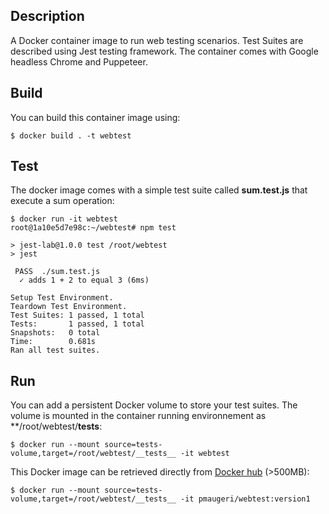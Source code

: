 
## Description

A Docker container image to run web testing scenarios. Test Suites are described using Jest testing framework. The container comes with Google headless Chrome and Puppeteer.

## Build

You can build this container image using:

```
$ docker build . -t webtest
```

## Test

The docker image comes with a simple test suite called **sum.test.js** that execute a sum operation:

```
$ docker run -it webtest
root@1a10e5d7e98c:~/webtest# npm test

> jest-lab@1.0.0 test /root/webtest
> jest

 PASS  ./sum.test.js
  ✓ adds 1 + 2 to equal 3 (6ms)

Setup Test Environment.
Teardown Test Environment.
Test Suites: 1 passed, 1 total
Tests:       1 passed, 1 total
Snapshots:   0 total
Time:        0.681s
Ran all test suites.
```

## Run 

You can add a persistent Docker volume to store your test suites. The volume is mounted in the container running environnement as **/root/webtest/__tests__:

```
$ docker run --mount source=tests-volume,target=/root/webtest/__tests__ -it webtest
```

This Docker image can be retrieved directly from [Docker hub](https://cloud.docker.com/repository/docker/pmaugeri/webtest) (>500MB):

```
$ docker run --mount source=tests-volume,target=/root/webtest/__tests__ -it pmaugeri/webtest:version1
```


